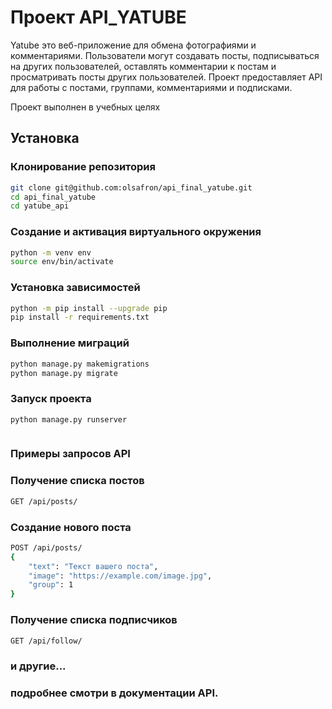 # Проект API_YATUBE

Yatube это веб-приложение для обмена фотографиями и комментариями. Пользователи могут создавать посты, подписываться на других пользователей, оставлять комментарии к постам и просматривать посты других пользователей. Проект предоставляет API для работы с постами, группами, комментариями и подписками.

Проект выполнен в учебных целях

## Установка

### Клонирование репозитория

```bash
git clone git@github.com:olsafron/api_final_yatube.git
cd api_final_yatube
cd yatube_api
```

### Создание и активация виртуального окружения

```bash
python -m venv env
source env/bin/activate
```
### Установка зависимостей

```bash
python -m pip install --upgrade pip
pip install -r requirements.txt
```
### Выполнение миграций

```bash
python manage.py makemigrations
python manage.py migrate
```
### Запуск проекта

```bash
python manage.py runserver
```


```bash
```

### Примеры запросов API

### Получение списка постов

```bash
GET /api/posts/
```

### Создание нового поста

```bash
POST /api/posts/
{
    "text": "Текст вашего поста",
    "image": "https://example.com/image.jpg",
    "group": 1
}
```

### Получение списка подписчиков

```bash
GET /api/follow/
```
### и другие...
### подробнее смотри в документации API.
